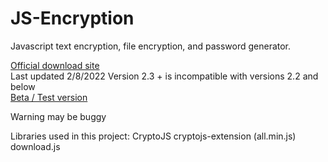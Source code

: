 # JS-Encryption
Javascript text encryption, file encryption, and password generator.

<a href="https://JS-Encryption-updater.smartcoder21.repl.co">Official download site</a>
<br>
Last updated 2/8/2022
Version 2.3 + is incompatible with versions 2.2 and below
<br>
<a href="https://JS-Encryption-20.smartcoder21.repl.co">Beta / Test version</a>
<br>

Warning may be buggy

Libraries used in this project:
CryptoJS
cryptojs-extension (all.min.js)
download.js
